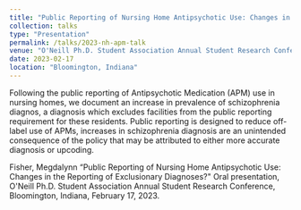 ```yaml
---
title: "Public Reporting of Nursing Home Antipsychotic Use: Changes in the Reporting of Exclusionary Diagnoses?"
collection: talks
type: "Presentation"
permalink: /talks/2023-nh-apm-talk
venue: "O'Neill Ph.D. Student Association Annual Student Research Conference"
date: 2023-02-17
location: "Bloomington, Indiana"
---
```


Following the public reporting of Antipsychotic Medication (APM) use in nursing homes, we document an increase in prevalence of schizophrenia diagnos, a diagnosis which excludes facilities from the public reporting requirement for these residents. Public reporting is designed to reduce off-label use of APMs, increases in schizophrenia diagnosis are an unintended consequence of the policy that may be attributed to either more accurate diagnosis or upcoding.

Fisher, Megdalynn “Public Reporting of Nursing Home Antipsychotic Use: Changes in the Reporting of Exclusionary Diagnoses?" Oral presentation, O'Neill Ph.D. Student Association Annual Student Research Conference, Bloomington, Indiana, February 17, 2023.  

